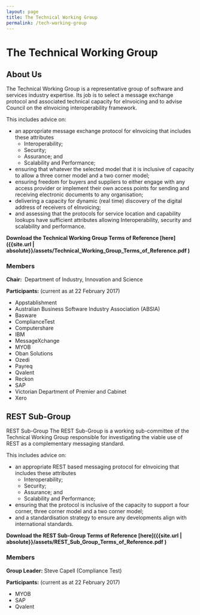 ```yaml
---
layout: page
title: The Technical Working Group
permalink: /tech-working-group
---
```

		
# The Technical Working Group	

## About Us

The Technical Working Group is a representative group of software and services industry expertise. Its job is to select a message exchange protocol and associated technical capacity for eInvoicing and to advise Council on the eInvoicing interoperability framework.

This includes advice on:
- an appropriate message exchange protocol for eInvoicing that includes these attributes 
	- Interoperability; 
	- Security;
	- Assurance; and 
	- Scalability and Performance;
- ensuring that whatever the selected model that it is inclusive of capacity to allow a three corner model and a two corner model;
- ensuring freedom for buyers and suppliers to either engage with any access provider or implement their own access points for sending and receiving electronic documents to any organisation;
- delivering a capacity for dynamic (real time) discovery of the digital address of receivers of eInvoicing;
- and assessing that the protocols for service location and capability lookups have sufficient attributes allowing Interoperability, security and scalability and performance.

**Download the Technical Working Group Terms of Reference [here]({{site.url | absolute}}/assets/Technical_Working_Group_Terms_of_Reference.pdf )**

### Members

**Chair:**  Department of Industry, Innovation and Science

**Participants:** (current as at 22 February 2017)
- Appstablishment
- Australian Business Software Industry Association (ABSIA)
- Basware
- ComplianceTest
- Computershare
- IBM
- MessageXchange
- MYOB
- Oban Solutions
- Ozedi
- Payreq
- Qvalent
- Reckon
- SAP
- Victorian Department of Premier and Cabinet
- Xero

## REST Sub-Group
REST Sub-Group The REST Sub-Group is a working sub-committee of the Technical Working Group responsible for investigating the viable use of REST as a complementary messaging standard.

This includes advice on:
- an appropriate REST based messaging protocol for eInvoicing that includes these attributes 
	- Interoperability;
	- Security; 
	- Assurance; and 
	- Scalability and Performance;
- ensuring that the protocol is inclusive of the capacity to support a four corner, three corner model and a two corner model;
- and a standardisation strategy to ensure any developments align with international standards. 

**Download the REST Sub-Group Terms of Reference [here]({{site.url | absolute}}/assets/REST_Sub_Group_Terms_of_Reference.pdf )**

### Members

**Group Leader:** Steve Capell (Compliance Test)

**Participants:** (current as at 22 February 2017)
- MYOB
- SAP
- Qvalent
